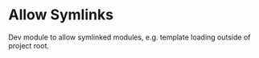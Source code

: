 # Allow Symlinks

Dev module to allow symlinked modules, e.g. template loading outside of project root.

